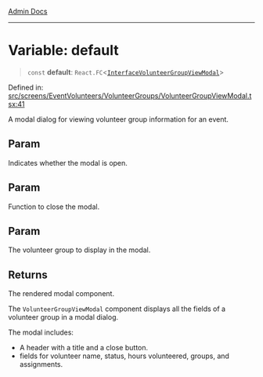 [Admin Docs](/)

***

# Variable: default

> `const` **default**: `React.FC`\<[`InterfaceVolunteerGroupViewModal`](../interfaces/InterfaceVolunteerGroupViewModal.md)\>

Defined in: [src/screens/EventVolunteers/VolunteerGroups/VolunteerGroupViewModal.tsx:41](https://github.com/PalisadoesFoundation/talawa-admin/blob/main/src/screens/EventVolunteers/VolunteerGroups/VolunteerGroupViewModal.tsx#L41)

A modal dialog for viewing volunteer group information for an event.

## Param

Indicates whether the modal is open.

## Param

Function to close the modal.

## Param

The volunteer group to display in the modal.

## Returns

The rendered modal component.

The `VolunteerGroupViewModal` component displays all the fields of a volunteer group in a modal dialog.

The modal includes:
- A header with a title and a close button.
- fields for volunteer name, status, hours volunteered, groups, and assignments.
